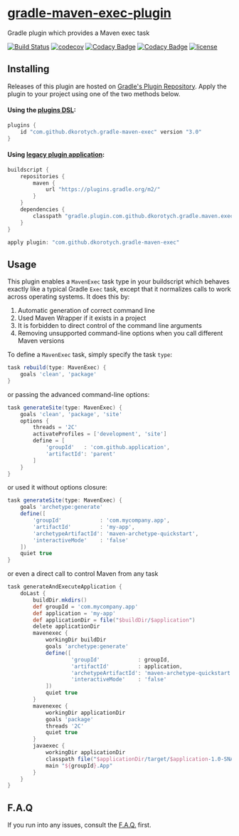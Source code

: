 # [gradle-maven-exec-plugin](https://plugins.gradle.org/plugin/com.github.dkorotych.gradle-maven-exec)

Gradle plugin which provides a Maven exec task

[![Build Status](https://github.com/dkorotych/gradle-maven-exec-plugin/actions/workflows/gradle.yml/badge.svg?branch=master)](https://github.com/dkorotych/gradle-maven-exec-plugin/actions/workflows/gradle.yml)
[![codecov](https://codecov.io/gh/dkorotych/gradle-maven-exec-plugin/branch/master/graph/badge.svg?token=1zdFJxubOd)](https://codecov.io/gh/dkorotych/gradle-maven-exec-plugin)
[![Codacy Badge](https://app.codacy.com/project/badge/Grade/7c2907ecd1d749deb5c3765bd86cbf72)](https://www.codacy.com/gh/dkorotych/gradle-maven-exec-plugin/dashboard?utm_source=github.com&amp;utm_medium=referral&amp;utm_content=dkorotych/gradle-maven-exec-plugin&amp;utm_campaign=Badge_Grade)
[![Codacy Badge](https://app.codacy.com/project/badge/Coverage/7c2907ecd1d749deb5c3765bd86cbf72)](https://www.codacy.com/gh/dkorotych/gradle-maven-exec-plugin/dashboard?utm_source=github.com&utm_medium=referral&utm_content=dkorotych/gradle-maven-exec-plugin&utm_campaign=Badge_Coverage)
[![license](https://img.shields.io/github/license/dkorotych/gradle-maven-exec-plugin.svg)](https://github.com/dkorotych/gradle-maven-exec-plugin.git)

## Installing

Releases of this plugin are hosted on [Gradle's Plugin Repository](https://login.gradle.org/plugin/com.github.dkorotych.gradle-maven-exec).
Apply the plugin to your project using one of the two methods below.

#### Using the [plugins DSL](https://docs.gradle.org/current/userguide/plugins.html#sec:plugins_block):

```groovy
plugins {
    id "com.github.dkorotych.gradle-maven-exec" version "3.0"
}
```

#### Using [legacy plugin application](https://docs.gradle.org/current/userguide/plugins.html#sec:old_plugin_application):

```groovy
buildscript {
    repositories {
        maven {
            url "https://plugins.gradle.org/m2/"
        }
    }
    dependencies {
        classpath "gradle.plugin.com.github.dkorotych.gradle.maven.exec:gradle-maven-exec-plugin:3.0"
    }
}

apply plugin: "com.github.dkorotych.gradle-maven-exec"
```

## Usage

This plugin enables a `MavenExec` task type in your buildscript which behaves exactly like a typical Gradle
`Exec` task, except that it normalizes calls to work across operating systems.
It does this by:

1. Automatic generation of correct command line
2. Used Maven Wrapper if it exists in a project
3. It is forbidden to direct control of the command line arguments
4. Removing unsupported command-line options when you call different Maven versions

To define a `MavenExec` task, simply specify the task `type`:

```groovy
task rebuild(type: MavenExec) {
    goals 'clean', 'package'
}
```

or passing the advanced command-line options:

```groovy
task generateSite(type: MavenExec) {
    goals 'clean', 'package', 'site'
    options {
        threads = '2C'
        activateProfiles = ['development', 'site']
        define = [
            'groupId'   : 'com.github.application',
            'artifactId': 'parent'
        ]
    }
}
```

or used it without options closure:

```groovy
task generateSite(type: MavenExec) {
    goals 'archetype:generate'
    define([
        'groupId'            : 'com.mycompany.app',
        'artifactId'         : 'my-app',
        'archetypeArtifactId': 'maven-archetype-quickstart',
        'interactiveMode'    : 'false'
    ])
    quiet true
}
```

or even a direct call to control Maven from any task

```groovy
task generateAndExecuteApplication {
    doLast {
        buildDir.mkdirs()
        def groupId = 'com.mycompany.app'
        def application = 'my-app'
        def applicationDir = file("$buildDir/$application")
        delete applicationDir
        mavenexec {
            workingDir buildDir
            goals 'archetype:generate'
            define([
                    'groupId'            : groupId,
                    'artifactId'         : application,
                    'archetypeArtifactId': 'maven-archetype-quickstart',
                    'interactiveMode'    : 'false'
            ])
            quiet true
        }
        mavenexec {
            workingDir applicationDir
            goals 'package'
            threads '2C'
            quiet true
        }
        javaexec {
            workingDir applicationDir
            classpath file("$applicationDir/target/$application-1.0-SNAPSHOT.jar")
            main "${groupId}.App"
        }
    }
}
```

## F.A.Q
If you run into any issues,
consult the [F.A.Q.](https://github.com/dkorotych/gradle-maven-exec-plugin/blob/master/FAQ.md) first.
